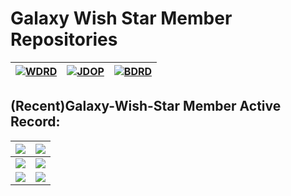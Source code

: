 # Galaxy Wish Star Member Repositories
|[![WDRD](https://github-readme-stats.vercel.app/api/pin/?username=Galaxy-Wish-Star&repo=Web_DEV_ING&theme=gruvbox)](https://github.com/Galaxy-Wish-Star/Web_DEV_ING)|[![JDOP](https://github-readme-stats.vercel.app/api/pin/?username=Galaxy-Wish-Star&repo=JavaWeb-Java&theme=gruvbox)](https://github.com/Galaxy-Wish-Star/JavaWeb-Java)|[![BDRD](https://github-readme-stats.vercel.app/api/pin/?username=Galaxy-Wish-Star&repo=blog_DEV_ING&theme=gruvbox)](https://github.com/Galaxy-Wish-Star/blog_DEV_ING)
|-|-|-


## (Recent)Galaxy-Wish-Star Member Active Record:
|<img src="https://activity-graph.herokuapp.com/graph?username=Mason369&theme=react-dark"/>|<img src="https://activity-graph.herokuapp.com/graph?username=LingASDJ&theme=react-dark" />
|-|-
|<img src="https://activity-graph.herokuapp.com/graph?username=liusxs&theme=react-dark"/>|<img src="https://activity-graph.herokuapp.com/graph?username=pLeepl&theme=react-dark"/>
|<img src="https://activity-graph.herokuapp.com/graph?username=xiaokouhan&theme=react-dark"/>|<img src="https://activity-graph.herokuapp.com/graph?username=pujiurong&theme=react-dark"/>
